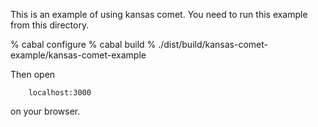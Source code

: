 This is an example of using kansas comet. You need to run this example from 
this directory.

% cabal configure
% cabal build 
% ./dist/build/kansas-comet-example/kansas-comet-example

Then open

        localhost:3000
        
on your browser.
  



